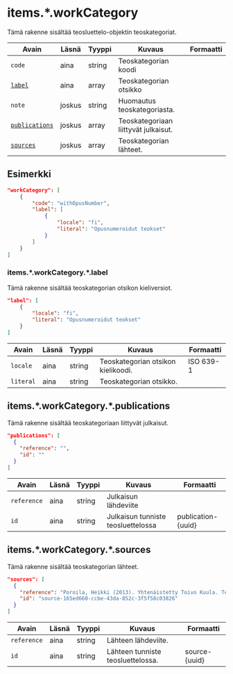 # items.\*.workCategory

Tämä rakenne sisältää teosluettelo-objektin teoskategoriat.

| Avain | Läsnä | Tyyppi | Kuvaus | Formaatti |
| --- | --- | --- | --- | --- |
| `code` | aina | string | Teoskategorian koodi  |   |
| [`label`](#itemsworkcategorylabel)  | aina | array | Teoskategorian otsikko | |
| `note` | joskus | string | Huomautus teoskategoriasta. | |
| [`publications`](#itemsworkcategorypublications) | joskus | array | Teoskategoriaan liittyvät julkaisut. | |
| [`sources`](#itemsworkcategorysources) | joskus | array | Teoskategorian lähteet. | |

## Esimerkki

```JSON
"workCategory": [
    {
        "code": "withOpusNumber",
        "label": [
            {
                "locale": "fi",
                "literal": "Opusnumeroidut teokset"
            }
        ]
    }
]
```

### items.\*.workCategory.\*.label

Tämä rakenne sisältää teoskategorian otsikon kieliversiot.

```JSON
"label": [
    {
        "locale": "fi",
        "literal": "Opusnumeroidut teokset"
    }
]
```

| Avain | Läsnä | Tyyppi | Kuvaus | Formaatti |
| --- | --- | --- | --- | --- |
| `locale` | aina | string | Teoskategorian otsikon kielikoodi. | ISO 639-1 |
| `literal` | aina | string | Teoskategorian otsikko. | |

## items.\*.workCategory.\*.publications

Tämä rakenne sisältää teoskategoriaan liittyvät julkaisut.

```JSON
"publications": [
  {
    "reference": "",
    "id": ""
  }
]
```

| Avain | Läsnä | Tyyppi | Kuvaus | Formaatti |
| --- | --- | --- | --- | --- |
| `reference` | aina | string | Julkaisun lähdeviite | |
| `id` | aina | string | Julkaisun tunniste teosluettelossa | publication-{uuid} |

## items.\*.workCategory.\*.sources

Tämä rakenne sisältää teoskategorian lähteet.

```JSON
"sources": [
  {
    "reference": "Poroila, Heikki (2013). Yhtenäistetty Toivo Kuula. Teosten yhtenäistettyjen nimekkeiden ohjeluettelo. Helsinki, Suomen musiikkikirjastoyhdistys. Suomen musiikkikirjastoyhdistyksen julkaisusarja, 154. Toinen laitos, verkkoversio 1.0. ISBN 978-952-5363-53-1.",
    "id": "source-165ed660-ccbe-43da-852c-3f5f58c03826"
  }
]
```

| Avain | Läsnä | Tyyppi | Kuvaus | Formaatti |
| --- | --- | --- | --- | --- |
| `reference` | aina | string | Lähteen lähdeviite. | |
| `id` | aina | string | Lähteen tunniste teosluettelossa. | source-{uuid} |